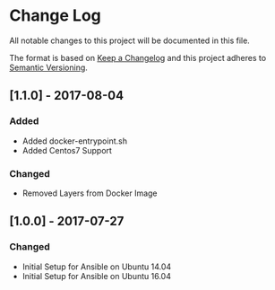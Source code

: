 # Change Log
All notable changes to this project will be documented in this file.

The format is based on [Keep a Changelog](http://keepachangelog.com/)
and this project adheres to [Semantic Versioning](http://semver.org/).


## [1.1.0] - 2017-08-04
### Added
- Added docker-entrypoint.sh
- Added Centos7 Support

### Changed
- Removed Layers from Docker Image


## [1.0.0] - 2017-07-27
### Changed
- Initial Setup for Ansible on Ubuntu 14.04
- Initial Setup for Ansible on Ubuntu 16.04